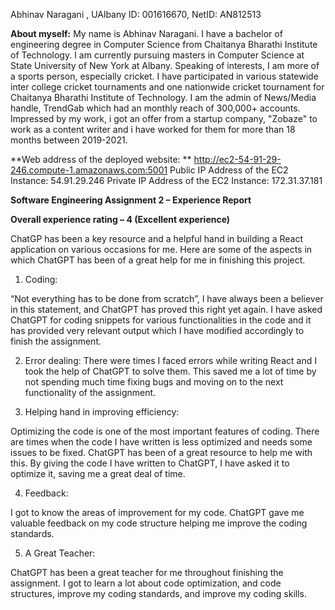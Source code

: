 Abhinav Naragani , UAlbany ID: 001616670, NetID: AN812513

**About myself:**
My name is Abhinav Naragani. I have a bachelor of engineering degree in Computer Science from Chaitanya Bharathi Institute of Technology.  I am currently pursuing masters in Computer Science at State University of New York at Albany. Speaking of interests, I am more of a sports person, especially cricket. I have participated in various statewide inter college cricket tournaments and one nationwide cricket tournament for Chaitanya Bharathi Institute of Technology. I am the admin of News/Media handle, TrendGab which had an monthly reach of 300,000+ accounts. Impressed by my work, i got an offer from a startup company, "Zobaze" to work as a content writer and i have worked for them for more than 18 months between 2019-2021.

**Web address of the deployed website: ** http://ec2-54-91-29-246.compute-1.amazonaws.com:5001 
Public IP Address of the EC2 Instance:  54.91.29.246 
Private IP Address of the EC2 Instance:   172.31.37.181


**Software Engineering Assignment 2 – Experience Report**

**Overall experience rating – 4 (Excellent experience)**

ChatGP has been a key resource and a helpful hand in building a React application on various occasions for me. Here are some of the aspects in which ChatGPT has been of a great help for me in finishing this project.

1.	Coding:

“Not everything has to be done from scratch”, I have always been a believer in this statement, and ChatGPT has proved this right yet again. I have asked ChatGPT for coding snippets for various functionalities in the code and it has provided very relevant output which I have modified accordingly to finish the assignment. 

2.	Error dealing:
There were times I faced errors while writing React and I took the help of ChatGPT to solve them. This saved me a lot of time by not spending much time fixing bugs and moving on to the next functionality of the assignment.

3.	Helping hand in improving efficiency:

Optimizing the code is one of the most important features of coding. There are times when the code I have written is less optimized and needs some issues to be fixed. ChatGPT has been of a great resource to help me with this. By giving the code I have written to ChatGPT, I have asked it to optimize it, saving me a great deal of time.

4.	Feedback:

I got to know the areas of improvement for my code. ChatGPT  gave me valuable feedback on my code structure helping me improve the coding standards. 

5.	A Great Teacher:

ChatGPT has been a great teacher for me throughout finishing the assignment. I got to learn a lot about code optimization, and code structures, improve my coding standards, and improve my coding skills. 

